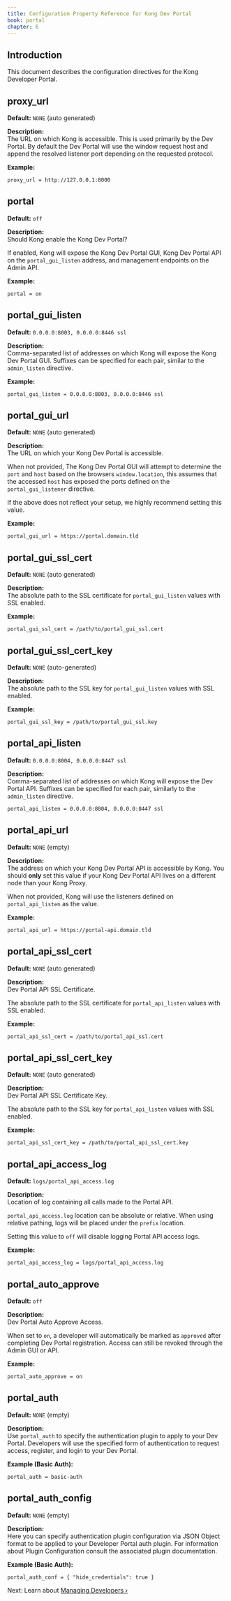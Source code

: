 ```yaml
---
title: Configuration Property Reference for Kong Dev Portal
book: portal
chapter: 6
---
```


## Introduction

This document describes the configuration directives for the Kong Developer
Portal.

## proxy_url

**Default:** `NONE` (auto generated)

**Description:**  
The URL on which Kong is accessible. This is used primarily by the Dev Portal. By default the Dev Portal will use the window request host and append the resolved listener port depending on the requested protocol.

**Example:**

```
proxy_url = http://127.0.0.1:8000
```


## portal

**Default:** `off`

**Description:**  
Should Kong enable the Kong Dev Portal?

If enabled, Kong will expose the Kong Dev Portal GUI, Kong Dev Portal API on the `portal_gui_listen` address, and management endpoints on the Admin API.

**Example:**

```
portal = on
```


## portal_gui_listen

**Default:** `0.0.0.0:8003, 0.0.0.0:8446 ssl`

**Description:**  
Comma-separated list of addresses on which Kong will
expose the Kong Dev Portal GUI. Suffixes can be
specified for each pair, similar to the `admin_listen`
directive.

**Example:**

```
portal_gui_listen = 0.0.0.0:8003, 0.0.0.0:8446 ssl
```


## portal_gui_url

**Default:** `NONE` (auto generated)

**Description:**  
The URL on which your Kong Dev Portal is accessible.

When not provided, The Kong Dev Portal GUI will attempt to determine the
`port` and `host` based on the browsers `window.location`, this assumes that the
accessed `host` has exposed the ports defined on the `portal_gui_listener`
directive.

If the above does not reflect your setup, we highly recommend setting this value.

**Example:**

```
portal_gui_url = https://portal.domain.tld
```


## portal_gui_ssl_cert

**Default:** `NONE` (auto generated)

**Description:**  
The absolute path to the SSL certificate for `portal_gui_listen` values with SSL enabled.

**Example:**

```
portal_gui_ssl_cert = /path/to/portal_gui_ssl.cert
```


## portal_gui_ssl_cert_key

**Default:** `NONE` (auto-generated)

**Description:**  
The absolute path to the SSL key for `portal_gui_listen` values with SSL
enabled.

**Example:**

```
portal_gui_ssl_key = /path/to/portal_gui_ssl.key
```


## portal_api_listen

**Default:** `0.0.0.0:8004, 0.0.0.0:8447 ssl`

**Description:**  
Comma-separated list of addresses on which Kong will
expose the Dev Portal API. Suffixes can be
specified for each pair, similarly to
the `admin_listen` directive.

```
portal_api_listen = 0.0.0.0:8004, 0.0.0.0:8447 ssl
```

## portal_api_url

**Default:** `NONE` (empty)

**Description:**  
The address on which your Kong Dev Portal API is accessible by Kong. You
should **only** set this value if your Kong Dev Portal API lives on a different node than your Kong Proxy.

When not provided, Kong will use the listeners defined on `portal_api_listen` as
the value.

**Example:**

```
portal_api_url = https://portal-api.domain.tld
```


## portal_api_ssl_cert

**Default:** `NONE` (auto generated)

**Description:**  
Dev Portal API SSL Certificate.

The absolute path to the SSL certificate for
`portal_api_listen` values with SSL enabled.

**Example:**

```
portal_api_ssl_cert = /path/to/portal_api_ssl.cert
```


## portal_api_ssl_cert_key

**Default:** `NONE` (auto generated)

**Description:**  
Dev Portal API SSL Certificate Key.

The absolute path to the SSL key for
`portal_api_listen` values with SSL enabled.

**Example:**

```
portal_api_ssl_cert_key = /path/to/portal_api_ssl_cert.key
```


## portal_api_access_log

**Default:** `logs/portal_api_access.log`

**Description:**  
Location of log containing all calls made to the Portal API.

`portal_api_access.log` location can be absolute or relative. When using relative pathing, logs will be placed under
the `prefix` location.

Setting this value to `off` will disable logging
Portal API access logs.

**Example:**

```
portal_api_access_log = logs/portal_api_access.log
```


## portal_auto_approve

**Default:** `off`

**Description:**  
Dev Portal Auto Approve Access.

When set to `on`, a developer will
automatically be marked as `approved` after completing
Dev Portal registration. Access can still be revoked through the
Admin GUI or API.

**Example:**

```
portal_auto_approve = on
```


## portal_auth

**Default:** `NONE` (empty)

**Description:**  
Use `portal_auth` to specify the authentication plugin
to apply to your Dev Portal. Developers
will use the specified form of authentication
to request access, register, and login to your
Dev Portal.

**Example (Basic Auth):**

```
portal_auth = basic-auth
```


## portal_auth_config

**Default:** `NONE` (empty)

**Description:**  
Here you can specify authentication plugin configuration
via JSON Object format to be applied to your Developer
Portal auth plugin. For information about Plugin Configuration
consult the associated plugin documentation.

**Example (Basic Auth):**

```
portal_auth_conf = { "hide_credentials": true }
```

Next: Learn about [Managing Developers &rsaquo;](/enterprise/{{page.kong_version}}/developer-portal/managing-developers)

